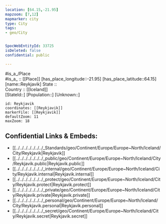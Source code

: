 ```yaml
---
location: [64.15,-21.95] 
mapzoom: [7,12] 
mapmarker: city 
type: City
tags:
- geo/City


SpocWebEntityId: 33725
isDeleted: false
confidential: public

---
```

#is_a_/Place  
#is_a_ :: [[Place]] 
[has_place_longitude::-21.95] 
[has_place_latitude::64.15] 
[name::Reykjavik] 
State ::  
Country :: [[Iceland]]  
[StateId::] 
[Population::] 
[Unknown::] 


```leaflet
id: Reykjavik
coordinates: [[Reykjavik]] 
markerFile: [[Reykjavik]] 
defaultZoom: 11 
maxZoom: 18
```


## Confidential Links & Embeds: 
- [[../../../../../../../_Standards/geo/Continent/Europe/Europe~North/Iceland/City/Reykjavik|Reykjavik]] 
- [[../../../../../../../_public/geo/Continent/Europe/Europe~North/Iceland/City/Reykjavik.public|Reykjavik.public]] 
- [[../../../../../../../_internal/geo/Continent/Europe/Europe~North/Iceland/City/Reykjavik.internal|Reykjavik.internal]] 
- [[../../../../../../../_protect/geo/Continent/Europe/Europe~North/Iceland/City/Reykjavik.protect|Reykjavik.protect]] 
- [[../../../../../../../_private/geo/Continent/Europe/Europe~North/Iceland/City/Reykjavik.private|Reykjavik.private]] 
- [[../../../../../../../_personal/geo/Continent/Europe/Europe~North/Iceland/City/Reykjavik.personal|Reykjavik.personal]] 
- [[../../../../../../../_secret/geo/Continent/Europe/Europe~North/Iceland/City/Reykjavik.secret|Reykjavik.secret]] 
